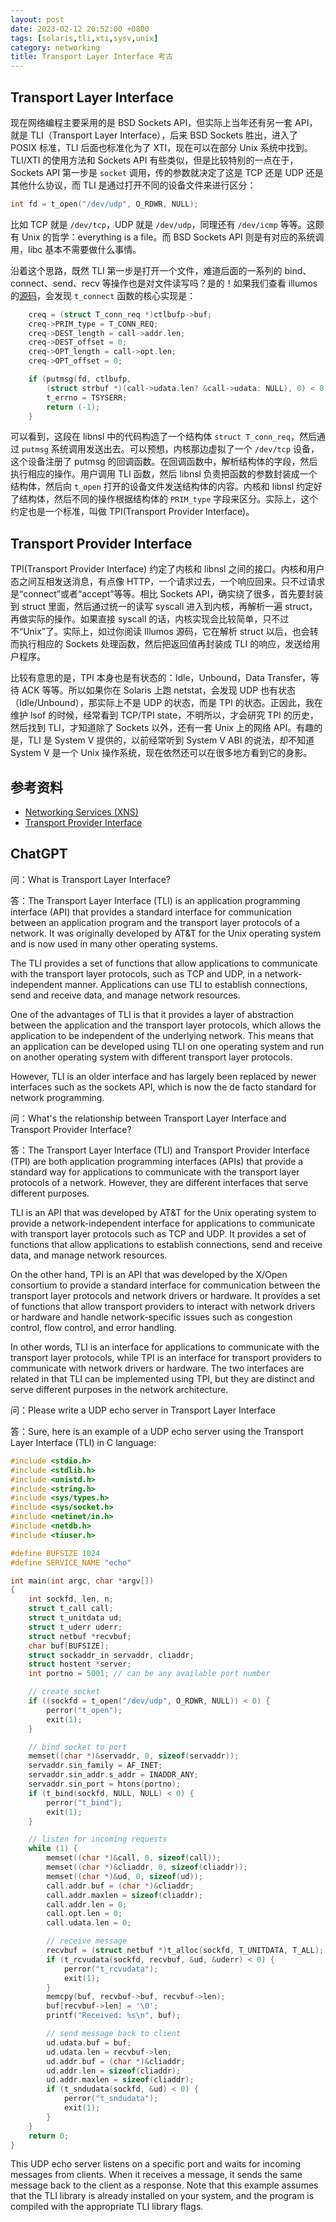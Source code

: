 ```yaml
---
layout: post
date: 2023-02-12 20:52:00 +0800
tags: [solaris,tli,xti,sysv,unix]
category: networking
title: Transport Layer Interface 考古
---
```


## Transport Layer Interface

现在网络编程主要采用的是 BSD Sockets API，但实际上当年还有另一套 API，就是 TLI（Transport Layer Interface），后来 BSD Sockets 胜出，进入了 POSIX 标准，TLI 后面也标准化为了 XTI，现在可以在部分 Unix 系统中找到。TLI/XTI 的使用方法和 Sockets API 有些类似，但是比较特别的一点在于，Sockets API 第一步是 `socket` 调用，传的参数就决定了这是 TCP 还是 UDP 还是其他什么协议，而 TLI 是通过打开不同的设备文件来进行区分：

```c
int fd = t_open("/dev/udp", O_RDWR, NULL);
```

比如 TCP 就是 `/dev/tcp`，UDP 就是 `/dev/udp`，同理还有 `/dev/icmp` 等等。这颇有 Unix 的哲学：everything is a file。而 BSD Sockets API 则是有对应的系统调用，libc 基本不需要做什么事情。

沿着这个思路，既然 TLI 第一步是打开一个文件，难道后面的一系列的 bind、connect、send、recv 等操作也是对文件读写吗？是的！如果我们查看 illumos 的[源码](https://github.com/illumos/illumos-gate/blob/46f52c84cb830d1636c093bd5c2d83074aeaf21c/usr/src/lib/libnsl/nsl/_conn_util.c#L76-L82)，会发现 `t_connect` 函数的核心实现是：

```c
	creq = (struct T_conn_req *)ctlbufp->buf;
	creq->PRIM_type = T_CONN_REQ;
	creq->DEST_length = call->addr.len;
	creq->DEST_offset = 0;
	creq->OPT_length = call->opt.len;
	creq->OPT_offset = 0;

	if (putmsg(fd, ctlbufp,
	    (struct strbuf *)(call->udata.len? &call->udata: NULL), 0) < 0) {
		t_errno = TSYSERR;
		return (-1);
	}
```

可以看到，这段在 libnsl 中的代码构造了一个结构体 `struct T_conn_req`，然后通过 `putmsg` 系统调用发送出去。可以预想，内核那边虚拟了一个 `/dev/tcp` 设备，这个设备注册了 putmsg 的回调函数。在回调函数中，解析结构体的字段，然后执行相应的操作。用户调用 TLI 函数，然后 libnsl 负责把函数的参数封装成一个结构体，然后向 `t_open` 打开的设备文件发送结构体的内容。内核和 libnsl 约定好了结构体，然后不同的操作根据结构体的 `PRIM_type` 字段来区分。实际上，这个约定也是一个标准，叫做 TPI(Transport Provider Interface)。

## Transport Provider Interface

TPI(Transport Provider Interface) 约定了内核和 libnsl 之间的接口。内核和用户态之间互相发送消息，有点像 HTTP，一个请求过去，一个响应回来。只不过请求是“connect”或者“accept”等等。相比 Sockets API，确实绕了很多，首先要封装到 struct 里面，然后通过统一的读写 syscall 进入到内核，再解析一遍 struct，再做实际的操作。如果直接 syscall 的话，内核实现会比较简单，只不过不“Unix”了。实际上，如过你阅读 Illumos 源码，它在解析 struct 以后，也会转而执行相应的 Sockets 处理函数，然后把返回值再封装成 TLI 的响应，发送给用户程序。

比较有意思的是，TPI 本身也是有状态的：Idle，Unbound，Data Transfer，等待 ACK 等等。所以如果你在 Solaris 上跑 netstat，会发现 UDP 也有状态（Idle/Unbound），那实际上不是 UDP 的状态，而是 TPI 的状态。正因此，我在维护 lsof 的时候，经常看到 TCP/TPI state，不明所以，才会研究 TPI 的历史，然后找到 TLI，才知道除了 Sockets 以外，还有一套 Unix 上的网络 API。有趣的是，TLI 是 System V 提供的，以前经常听到 System V ABI 的说法，却不知道 System V 是一个 Unix 操作系统，现在依然还可以在很多地方看到它的身影。

## 参考资料

- [Networking Services (XNS)](https://pubs.opengroup.org/onlinepubs/9647699/toc.pdf)
- [Transport Provider Interface](http://www.openss7.org/docs/tpi.pdf)

## ChatGPT

问：What is Transport Layer Interface?

答：The Transport Layer Interface (TLI) is an application programming interface (API) that provides a standard interface for communication between an application program and the transport layer protocols of a network. It was originally developed by AT&T for the Unix operating system and is now used in many other operating systems.

The TLI provides a set of functions that allow applications to communicate with the transport layer protocols, such as TCP and UDP, in a network-independent manner. Applications can use TLI to establish connections, send and receive data, and manage network resources.

One of the advantages of TLI is that it provides a layer of abstraction between the application and the transport layer protocols, which allows the application to be independent of the underlying network. This means that an application can be developed using TLI on one operating system and run on another operating system with different transport layer protocols.

However, TLI is an older interface and has largely been replaced by newer interfaces such as the sockets API, which is now the de facto standard for network programming.

问：What's the relationship between Transport Layer Interface and Transport Provider Interface?

答：The Transport Layer Interface (TLI) and Transport Provider Interface (TPI) are both application programming interfaces (APIs) that provide a standard way for applications to communicate with the transport layer protocols of a network. However, they are different interfaces that serve different purposes.

TLI is an API that was developed by AT&T for the Unix operating system to provide a network-independent interface for applications to communicate with transport layer protocols such as TCP and UDP. It provides a set of functions that allow applications to establish connections, send and receive data, and manage network resources.

On the other hand, TPI is an API that was developed by the X/Open consortium to provide a standard interface for communication between the transport layer protocols and network drivers or hardware. It provides a set of functions that allow transport providers to interact with network drivers or hardware and handle network-specific issues such as congestion control, flow control, and error handling.

In other words, TLI is an interface for applications to communicate with the transport layer protocols, while TPI is an interface for transport providers to communicate with network drivers or hardware. The two interfaces are related in that TLI can be implemented using TPI, but they are distinct and serve different purposes in the network architecture.

问：Please write a UDP echo server in Transport Layer Interface

答：Sure, here is an example of a UDP echo server using the Transport Layer Interface (TLI) in C language:

```c
#include <stdio.h>
#include <stdlib.h>
#include <unistd.h>
#include <string.h>
#include <sys/types.h>
#include <sys/socket.h>
#include <netinet/in.h>
#include <netdb.h>
#include <tiuser.h>

#define BUFSIZE 1024
#define SERVICE_NAME "echo"

int main(int argc, char *argv[])
{
    int sockfd, len, n;
    struct t_call call;
    struct t_unitdata ud;
    struct t_uderr uderr;
    struct netbuf *recvbuf;
    char buf[BUFSIZE];
    struct sockaddr_in servaddr, cliaddr;
    struct hostent *server;
    int portno = 5001; // can be any available port number

    // create socket
    if ((sockfd = t_open("/dev/udp", O_RDWR, NULL)) < 0) {
        perror("t_open");
        exit(1);
    }

    // bind socket to port
    memset((char *)&servaddr, 0, sizeof(servaddr));
    servaddr.sin_family = AF_INET;
    servaddr.sin_addr.s_addr = INADDR_ANY;
    servaddr.sin_port = htons(portno);
    if (t_bind(sockfd, NULL, NULL) < 0) {
        perror("t_bind");
        exit(1);
    }

    // listen for incoming requests
    while (1) {
        memset((char *)&call, 0, sizeof(call));
        memset((char *)&cliaddr, 0, sizeof(cliaddr));
        memset((char *)&ud, 0, sizeof(ud));
        call.addr.buf = (char *)&cliaddr;
        call.addr.maxlen = sizeof(cliaddr);
        call.addr.len = 0;
        call.opt.len = 0;
        call.udata.len = 0;

        // receive message
        recvbuf = (struct netbuf *)t_alloc(sockfd, T_UNITDATA, T_ALL);
        if (t_rcvudata(sockfd, recvbuf, &ud, &uderr) < 0) {
            perror("t_rcvudata");
            exit(1);
        }
        memcpy(buf, recvbuf->buf, recvbuf->len);
        buf[recvbuf->len] = '\0';
        printf("Received: %s\n", buf);

        // send message back to client
        ud.udata.buf = buf;
        ud.udata.len = recvbuf->len;
        ud.addr.buf = (char *)&cliaddr;
        ud.addr.len = sizeof(cliaddr);
        ud.addr.maxlen = sizeof(cliaddr);
        if (t_sndudata(sockfd, &ud) < 0) {
            perror("t_sndudata");
            exit(1);
        }
    }
    return 0;
}
```

This UDP echo server listens on a specific port and waits for incoming messages from clients. When it receives a message, it sends the same message back to the client as a response. Note that this example assumes that the TLI library is already installed on your system, and the program is compiled with the appropriate TLI library flags.